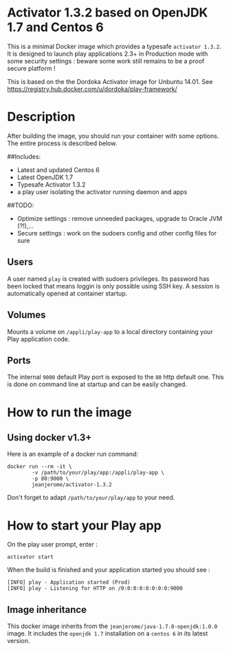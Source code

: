 Activator 1.3.2 based on OpenJDK 1.7 and Centos 6
=================================================

This is a minimal Docker image which provides a typesafe `activator 1.3.2`.
It is designed to launch play applications 2.3+ in Production mode with some security settings : beware some work still remains to be a proof secure platform !

This is based on the the Dordoka Activator image for Unbuntu 14.01.
See https://registry.hub.docker.com/u/dordoka/play-framework/

# Description
After building the image, you should run your container with some options. The entire process is described below.

##Includes:

 - Latest and updated Centos 6
 - Latest OpenJDK 1.7
 - Typesafe Activator 1.3.2
 - a play user isolating the activator running daemon and apps

##TODO:

 - Optimize settings : remove unneeded packages, upgrade to Oracle JVM (?!),...
 - Secure settings : work on the sudoers config and other config files for sure


## Users
A user named `play` is created with sudoers privileges. Its password has been locked that means loggin is only possible using SSH key. A session is automatically opened at container startup.

## Volumes
Mounts a volume on `/appli/play-app` to a local directory containing your Play application code.

## Ports
The internal `9000` default Play port is exposed to the `80` http default one.
This is done on command line at startup and can be easily changed.

# How to run the image
## Using docker v1.3+

Here is an example of a docker run command:

```
docker run --rm -it \
		-v /path/to/your/play/app:/appli/play-app \
		-p 80:9000 \
		jeanjerome/activator-1.3.2
```

Don't forget to adapt `/path/to/your/play/app` to your need.

# How to start your Play app
On the play user prompt, enter :

```
activator start

```

When the build is finished and your application started you should see :

```
[INFO] play - Application started (Prod)
[INFO] play - Listening for HTTP on /0:0:0:0:0:0:0:0:9000
```

## Image inheritance

This docker image inherits from the `jeanjerome/java-1.7.0-openjdk:1.0.0` image. It includes the `openjdk 1.7` installation on a `centos 6` in its latest version.